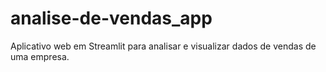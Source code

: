 # analise-de-vendas_app
Aplicativo web em Streamlit para analisar e visualizar dados de vendas de uma empresa.
